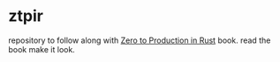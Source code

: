 # ztpir
repository to follow along with [Zero to Production in Rust](https://www.zero2prod.com) book. read the book make it look.

